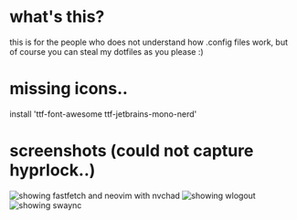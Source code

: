 # what's this?
this is for the people who does not understand how .config files work, but of course you can steal my dotfiles as you please :)

# missing icons..
install 'ttf-font-awesome ttf-jetbrains-mono-nerd'

# screenshots (could not capture hyprlock..)
![showing fastfetch and neovim with nvchad](https://github.com/user-attachments/assets/36dcffd7-5e32-481f-8e75-53e5ade91b5e)
![showing wlogout](https://github.com/user-attachments/assets/91abcbcf-cd81-4eea-9aad-c4749ed4ed3b)
![showing swaync](https://github.com/user-attachments/assets/e08823dd-245b-4d11-b0fa-17d2b5656120)
